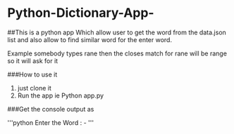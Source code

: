 # Python-Dictionary-App-


##This is a python app Which allow user to get the word from the data.json list and also allow to find similar word for the enter word.


Example somebody types rane then the closes match for rane will be range so it will ask for it


###How to use it

1) just clone it
2) Run the app ie Python app.py


###Get the console output as 

'''python 
Enter the Word : -
'''